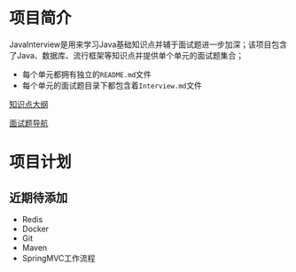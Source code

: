 # 项目简介

JavaInterview是用来学习Java基础知识点并辅于面试题进一步加深；该项目包含了Java、数据库、流行框架等知识点并提供单个单元的面试题集合；

- 每个单元都拥有独立的`README.md`文件
- 每个单元的面试题目录下都包含着`Interview.md`文件 

[知识点大纲](KnowledgePoint.md)

[面试题导航](InterviewNavigation.md)

# 项目计划
## 近期待添加

- Redis
- Docker
- Git
- Maven
- SpringMVC工作流程


